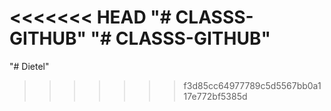 <<<<<<< HEAD
"# CLASSS-GITHUB" 
"# CLASSS-GITHUB" 
=======
"# Dietel" 
>>>>>>> f3d85cc64977789c5d5567bb0a117e772bf5385d
